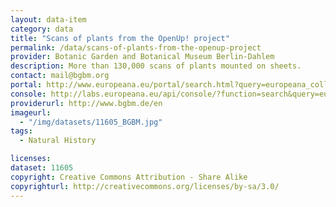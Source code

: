 ```yaml
---
layout: data-item
category: data
title: "Scans of plants from the OpenUp! project"
permalink: /data/scans-of-plants-from-the-openup-project
provider: Botanic Garden and Botanical Museum Berlin-Dahlem
description: More than 130,000 scans of plants mounted on sheets.
contact: mail@bgbm.org
portal: http://www.europeana.eu/portal/search.html?query=europeana_collectionName%3A11605*&rows=12
console: http://labs.europeana.eu/api/console/?function=search&query=europeana_collectionName%3A11605*&rows=12
providerurl: http://www.bgbm.de/en
imageurl:
  - "/img/datasets/11605_BGBM.jpg"
tags:
  - Natural History

licenses:
dataset: 11605
copyright: Creative Commons Attribution - Share Alike
copyrighturl: http://creativecommons.org/licenses/by-sa/3.0/
---
```

